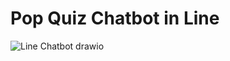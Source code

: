 # Pop Quiz Chatbot in Line
![Line Chatbot drawio](https://github.com/user-attachments/assets/7bccdbbb-fc8f-4d3b-9e42-8fc0b7dbd83e)
